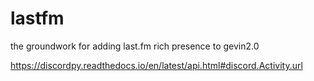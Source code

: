 # lastfm

the groundwork for adding last.fm rich presence to gevin2.0

https://discordpy.readthedocs.io/en/latest/api.html#discord.Activity.url
